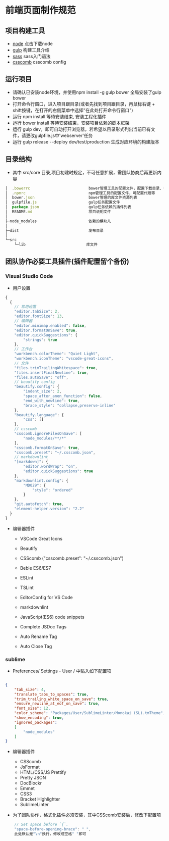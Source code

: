 # 前端页面制作规范

## 项目构建工具

- [node](https://nodejs.org/en/) 点击下载node
- [gulp](https://github.com/gulpjs/gulp) 构建工具介绍
- [sass](http://www.w3cplus.com/sassguide/syntax.html) sass入门语法
- [csscomb](https://github.com/csscomb/csscomb.js/blob/dev/config/csscomb.json) csscomb config

## 运行项目

- 请确认已安装node环境，并使用npm install -g gulp bower 全局安装了gulp bower
- 打开命令行窗口，进入项目跟目录(或者先找到项目跟目录，再鼠标右键 + shift按键，在打开的右侧菜单中选择"在此处打开命令行窗口")
- 运行 npm install 等待安装结束, 安装工程化插件
- 运行 bower install 等待安装结束，安装项目依赖的脚本框架
- 运行 gulp dev，即可自动打开浏览器，若希望以目录形式列出当前已有文件，请更改gulpfile.js中'webserver'任务
- 运行 gulp release --deploy dev/test/production 生成对应环境的构建版本

## 目录结构

- 其中 src/core 目录,项目初建时规定，不可任意扩展，需团队协商后再更新内容

``` js
│  .bowerrc                          bower管理工具的配置文件，配置下载目录、代理等
│  .npmrc                            npm管理工具的配置文件，可配置代理等
│  bower.json                        bower管理的库文件资源列表
│  gulpfile.js                       gulp任务配置文件
│  package.json                      gulp任务依赖的插件列表
│  README.md                         项目说明文件
│
├─node_modules                       依赖的模块儿
│
├─dist                               发布目录
│
└─src
    └─lib                           库文件
```

## 团队协作必要工具插件(插件配置留个备份)

### Visual Studio Code

- 用户设置

```js
{
  {
    // 常用设置
    "editor.tabSize": 2,
    "editor.fontSize": 13,
    // 编辑器
    "editor.minimap.enabled": false,
    "editor.formatOnSave": true,
    "editor.quickSuggestions": {
        "strings": true
    },
    // 工作台
    "workbench.colorTheme": "Quiet Light",
    "workbench.iconTheme": "vscode-great-icons",
    // 文件
    "files.trimTrailingWhitespace": true,
    "files.insertFinalNewline": true,
    "files.autoSave": "off",
    // beautify config
    "beautify.config": {
        "indent_size": 2,
        "space_after_anon_function": false,
        "end_with_newline": true,
        "brace_style": "collapse,preserve-inline"
    },
    "beautify.language": {
        "css": []
    },
    // csscomb
    "csscomb.ignoreFilesOnSave": [
        "node_modules/**/*"
    ],
    "csscomb.formatOnSave": true,
    "csscomb.preset": "~/.csscomb.json",
    // markdownlint
    "[markdown]": {
        "editor.wordWrap": "on",
        "editor.quickSuggestions": true
    },
    "markdownlint.config": {
        "MD029": {
            "style": "ordered"
        }
    },
    "git.autofetch": true,
    "element-helper.version": "2.2"
  }
}
```

- 编辑器插件
  - VSCode Great Icons
  
  - Beautify
  - CSScomb ("csscomb.preset": "~/.csscomb.json")
  
  - Beble ES6/ES7
  - ESLint
  - TSLint
  - EditorConfig for VS Code
  - markdownlint
  
  - JavaScript(ES6) code snippets
  - Complete JSDoc Tags
  - Auto Rename Tag
  - Auto Close Tag

### sublime

- Preferences/ Settings - User / 中贴入如下配置项

```json

{
    "tab_size": 4,
    "translate_tabs_to_spaces": true,
    "trim_trailing_white_space_on_save": true,
    "ensure_newline_at_eof_on_save": true,
    "font_size": 12,
    "color_scheme": "Packages/User/SublimeLinter/Monokai (SL).tmTheme",
    "show_encoding": true,
    "ignored_packages":
    [
        "node_modules"
    ]
}

```

- 编辑器插件
  - CSScomb
  - JsFormat
  - HTML/CSS/JS Prettify
  - Pretty JSON
  - DocBlockr
  - Emmet
  - CSS3
  - Bracket Highlighter
  - SublimeLinter

- 为了团队协作，格式化插件必须安装，其中CSScomb安装后，修改下配置项

```js
    // Set space before `{`.
    "space-before-opening-brace": " ",
    此处默认是"\n"换行，修改成空格" "即可
```
